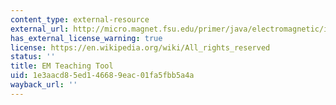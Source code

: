 ```yaml
---
content_type: external-resource
external_url: http://micro.magnet.fsu.edu/primer/java/electromagnetic/index.html
has_external_license_warning: true
license: https://en.wikipedia.org/wiki/All_rights_reserved
status: ''
title: EM Teaching Tool
uid: 1e3aacd8-5ed1-4668-9eac-01fa5fbb5a4a
wayback_url: ''
---
```

